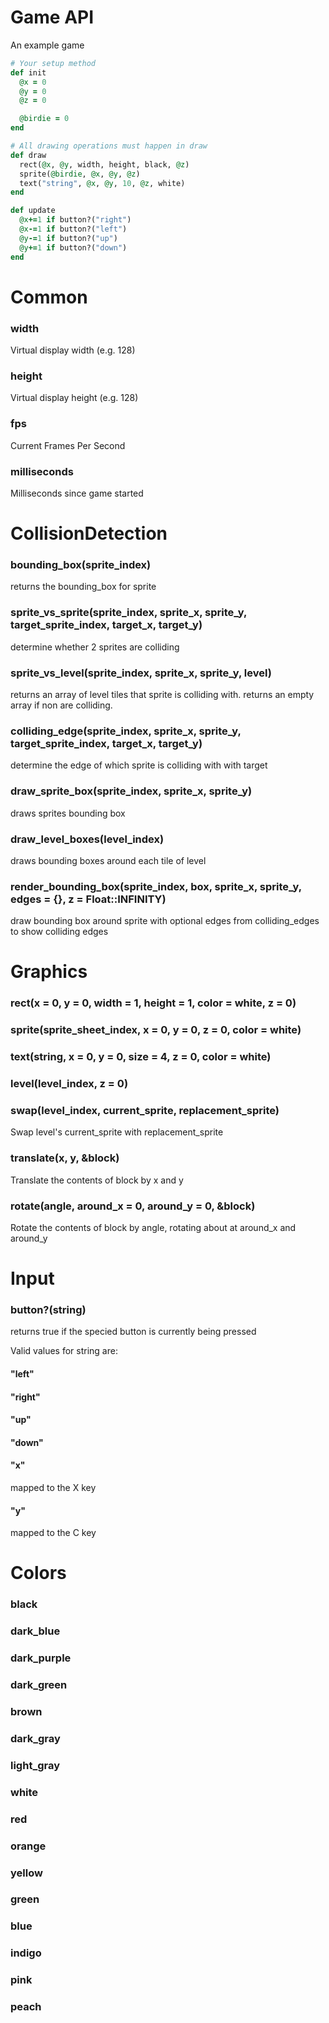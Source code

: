 # Game API
An example game
``` ruby
# Your setup method
def init
  @x = 0
  @y = 0
  @z = 0

  @birdie = 0
end

# All drawing operations must happen in draw
def draw
  rect(@x, @y, width, height, black, @z)
  sprite(@birdie, @x, @y, @z)
  text("string", @x, @y, 10, @z, white)
end

def update
  @x+=1 if button?("right")
  @x-=1 if button?("left")
  @y-=1 if button?("up")
  @y+=1 if button?("down")
end
```

# Common
### width
  Virtual display width (e.g. 128)

### height
  Virtual display height (e.g. 128)

### fps
  Current Frames Per Second

### milliseconds
  Milliseconds since game started

# CollisionDetection
### bounding_box(sprite_index)
  returns the bounding_box for sprite
### sprite_vs_sprite(sprite_index, sprite_x, sprite_y, target_sprite_index, target_x, target_y)
  determine whether 2 sprites are colliding
### sprite_vs_level(sprite_index, sprite_x, sprite_y, level)
  returns an array of level tiles that sprite is colliding with. returns an empty array if non are colliding.
### colliding_edge(sprite_index, sprite_x, sprite_y, target_sprite_index, target_x, target_y)
  determine the edge of which sprite is colliding with with target
### draw_sprite_box(sprite_index, sprite_x, sprite_y)
  draws sprites bounding box
### draw_level_boxes(level_index)
  draws bounding boxes around each tile of level
### render_bounding_box(sprite_index, box, sprite_x, sprite_y, edges = {}, z = Float::INFINITY)
  draw bounding box around sprite with optional edges from colliding_edges to show colliding edges

# Graphics
### rect(x = 0, y = 0, width = 1, height = 1, color = white, z = 0)
### sprite(sprite_sheet_index, x = 0, y = 0, z = 0, color = white)
### text(string, x = 0, y = 0, size = 4, z = 0, color = white)
### level(level_index, z = 0)

### swap(level_index, current_sprite, replacement_sprite)
  Swap level's current_sprite with replacement_sprite

### translate(x, y, &block)
  Translate the contents of block by x and y
### rotate(angle, around_x = 0, around_y = 0, &block)
  Rotate the contents of block by angle, rotating about at around_x and around_y

# Input
### button?(string)
returns true if the specied button is currently being pressed

Valid values for string are:
#### "left"
#### "right"
#### "up"
#### "down"
#### "x"
mapped to the X key
#### "y"
mapped to the C key

# Colors
### black
### dark_blue
### dark_purple
### dark_green
### brown
### dark_gray
### light_gray
### white
### red
### orange
### yellow
### green
### blue
### indigo
### pink
### peach
